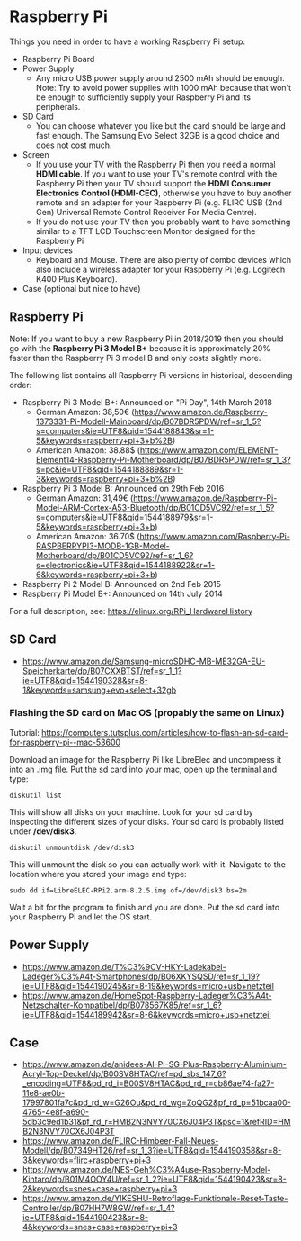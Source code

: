 # Raspberry Pi

Things you need in order to have a working Raspberry Pi setup:

* Raspberry Pi Board
* Power Supply
	* Any micro USB power supply around 2500 mAh should be enough. Note: Try to avoid power supplies with 1000 mAh because that won't be enough to sufficiently supply your Raspberry Pi and its peripherals.
* SD Card
	* You can choose whatever you like but the card should be large and fast enough. The Samsung Evo Select 32GB is a good choice and does not cost much.
* Screen
	* If you use your TV with the Raspberry Pi then you need a normal **HDMI cable**. If you want to use your TV's remote control with the Raspberry Pi then your TV should support the **HDMI Consumer Electronics Control (HDMI-CEC)**, otherwise you have to buy another remote and an adapter for your Raspberry Pi (e.g. FLIRC USB (2nd Gen) Universal Remote Control Receiver For Media Centre).
	* If you do not use your TV then you probably want to have something similar to a TFT LCD Touchscreen Monitor designed for the Raspberry Pi 
* Input devices
	* Keyboard and Mouse. There are also plenty of combo devices which also include a wireless adapter for your Raspberry Pi (e.g. Logitech K400 Plus Keyboard).
* Case (optional but nice to have)




## Raspberry Pi

Note: If you want to buy a new Raspberry Pi in 2018/2019 then you should go with the **Raspberry Pi 3 Model B+** because it is approximately 20% faster than the Raspberry Pi 3 model B and only costs slightly more.


The following list contains all Raspberry Pi versions in historical, descending order:


* Raspberry Pi 3 Model B+: Announced on "Pi Day", 14th March 2018
	* German Amazon: 38,50€ (https://www.amazon.de/Raspberry-1373331-Pi-Modell-Mainboard/dp/B07BDR5PDW/ref=sr_1_5?s=computers&ie=UTF8&qid=1544188843&sr=1-5&keywords=raspberry+pi+3+b%2B)
	* American Amazon: 38.88$ (https://www.amazon.com/ELEMENT-Element14-Raspberry-Pi-Motherboard/dp/B07BDR5PDW/ref=sr_1_3?s=pc&ie=UTF8&qid=1544188889&sr=1-3&keywords=raspberry+pi+3+b%2B) 
* Raspberry Pi 3 Model B: Announced on 29th Feb 2016
	* German Amazon: 31,49€ (https://www.amazon.de/Raspberry-Pi-Model-ARM-Cortex-A53-Bluetooth/dp/B01CD5VC92/ref=sr_1_5?s=computers&ie=UTF8&qid=1544188979&sr=1-5&keywords=raspberry+pi+3+b)
	* American Amazon: 36.70$ (https://www.amazon.com/Raspberry-Pi-RASPBERRYPI3-MODB-1GB-Model-Motherboard/dp/B01CD5VC92/ref=sr_1_6?s=electronics&ie=UTF8&qid=1544188922&sr=1-6&keywords=raspberry+pi+3+b)
* Raspberry Pi 2 Model B: Announced on 2nd Feb 2015
* Raspberry Pi Model B+: Announced on 14th July 2014 

For a full description, see: https://elinux.org/RPi_HardwareHistory


## SD Card

* https://www.amazon.de/Samsung-microSDHC-MB-ME32GA-EU-Speicherkarte/dp/B07CXXBTST/ref=sr_1_1?ie=UTF8&qid=1544190328&sr=8-1&keywords=samsung+evo+select+32gb


### Flashing the SD card on Mac OS (propably the same on Linux)

Tutorial: https://computers.tutsplus.com/articles/how-to-flash-an-sd-card-for-raspberry-pi--mac-53600

Download an image for the Raspberry Pi like LibreElec and uncompress it into an .img file. Put the sd card into your mac, open up the terminal and type:

```diskutil list```

This will show all disks on your machine. Look for your sd card by inspecting the different sizes of your disks. Your sd card is probably listed under **/dev/disk3**.


```diskutil unmountdisk /dev/disk3```

This will unmount the disk so you can actually work with it. Navigate to the location where you stored your image and type:

```sudo dd if=LibreELEC-RPi2.arm-8.2.5.img of=/dev/disk3 bs=2m```

Wait a bit for the program to finish and you are done. Put the sd card into your Raspberry Pi and let the OS start.


## Power Supply

* https://www.amazon.de/T%C3%9CV-HKY-Ladekabel-Ladeger%C3%A4t-Smartphones/dp/B06XKYSQSD/ref=sr_1_19?ie=UTF8&qid=1544190245&sr=8-19&keywords=micro+usb+netzteil
* https://www.amazon.de/HomeSpot-Raspberry-Ladeger%C3%A4t-Netzschalter-Kompatibel/dp/B078567K85/ref=sr_1_6?ie=UTF8&qid=1544189942&sr=8-6&keywords=micro+usb+netzteil


## Case

* https://www.amazon.de/anidees-AI-PI-SG-Plus-Raspberry-Aluminium-Acryl-Top-Deckel/dp/B00SV8HTAC/ref=pd_sbs_147_6?_encoding=UTF8&pd_rd_i=B00SV8HTAC&pd_rd_r=cb86ae74-fa27-11e8-ae0b-17997801fa7c&pd_rd_w=G26Ou&pd_rd_wg=ZoQG2&pf_rd_p=51bcaa00-4765-4e8f-a690-5db3c9ed1b31&pf_rd_r=HMB2N3NVY70CX6J04P3T&psc=1&refRID=HMB2N3NVY70CX6J04P3T
* https://www.amazon.de/FLIRC-Himbeer-Fall-Neues-Modell/dp/B07349HT26/ref=sr_1_3?ie=UTF8&qid=1544190358&sr=8-3&keywords=flirc+raspberry+pi+3
* https://www.amazon.de/NES-Geh%C3%A4use-Raspberry-Model-Kintaro/dp/B01M4OOY4U/ref=sr_1_2?ie=UTF8&qid=1544190423&sr=8-2&keywords=snes+case+raspberry+pi+3
* https://www.amazon.de/YIKESHU-Retroflage-Funktionale-Reset-Taste-Controller/dp/B07HH7W8GW/ref=sr_1_4?ie=UTF8&qid=1544190423&sr=8-4&keywords=snes+case+raspberry+pi+3


